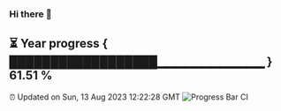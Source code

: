 ### Hi there 👋
⏳ Year progress { ██████████████████▁▁▁▁▁▁▁▁▁▁▁▁ } 61.51 %
---
⏰ Updated on Sun, 13 Aug 2023 12:22:28 GMT
![Progress Bar CI](https://github.com/liununu/liununu/workflows/Progress%20Bar%20CI/badge.svg)

